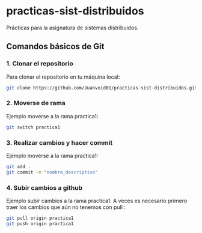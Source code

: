 # practicas-sist-distribuidos
Prácticas para la asignatura de sistemas distribuidos.

## Comandos básicos de Git

### 1. Clonar el repositorio
Para clonar el repositorio en tu máquina local:

```bash
git clone https://github.com/Juanvoid01/practicas-sist-distribuidos.git
```

### 2. Moverse de rama
Ejemplo moverse a la rama practica1:

```bash
git switch practica1
```

### 3. Realizar cambios y hacer commit
Ejemplo moverse a la rama practica1:

```bash
git add .
git commit -m "nombre_descriptivo"
```

### 4. Subir cambios a github
Ejemplo subir cambios a la rama practica1.
A veces es necesario primero traer los cambios que aún no tenemos con pull :
```bash
git pull origin practica1
git push origin practica1
```